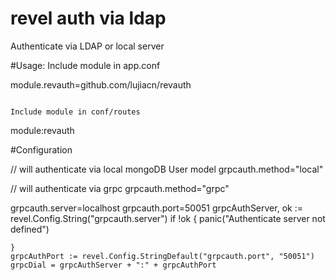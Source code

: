 revel auth via ldap
======

Authenticate via LDAP or local server


#Usage:
Include module in app.conf

module.revauth=github.com/lujiacn/revauth

```

Include module in conf/routes
```
module:revauth

#Configuration

// will authenticate via local mongoDB User model
grpcauth.method="local"

// will authenticate via grpc
grpcauth.method="grpc"

grpcauth.server=localhost
grpcauth.port=50051 
	grpcAuthServer, ok := revel.Config.String("grpcauth.server")
	if !ok {
		panic("Authenticate server not defined")

	}
	grpcAuthPort := revel.Config.StringDefault("grpcauth.port", "50051")
	grpcDial = grpcAuthServer + ":" + grpcAuthPort
```


